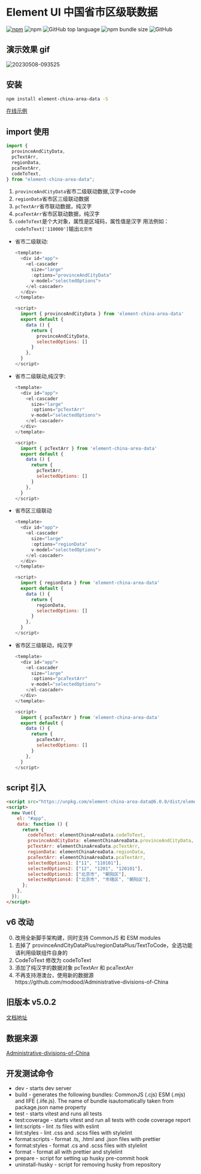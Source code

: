 # Element UI 中国省市区级联数据

[![npm](https://img.shields.io/npm/v/element-china-area-data.svg)](https://www.npmjs.com/package/element-china-area-data) ![npm](https://img.shields.io/npm/dw/element-china-area-data) ![GitHub top language](https://img.shields.io/github/languages/top/Plortinus/element-china-area-data) ![npm bundle size](https://img.shields.io/bundlephobia/minzip/element-china-area-data) ![GitHub](https://img.shields.io/github/license/Plortinus/element-china-area-data)

## 演示效果 gif

![20230508-093525](https://user-images.githubusercontent.com/20693993/236715340-09fb0820-781b-4faf-8a0f-3f24012d8213.gif)


## 安装

```bash
npm install element-china-area-data -S
```

[在线示例](https://plortinus.github.io/element-china-area-data/index.html)

## import 使用

```js
import {
  provinceAndCityData,
  pcTextArr,
  regionData,
  pcaTextArr,
  codeToText,
} from "element-china-area-data";
```

1. `provinceAndCityData`省市二级联动数据,汉字+code
2. `regionData`省市区三级联动数据
3. `pcTextArr`省市联动数据，纯汉字
4. `pcaTextArr`省市区联动数据，纯汉字
5. `codeToText`是个大对象，属性是区域码，属性值是汉字 用法例如：`codeToText['110000']`输出`北京市`

- 省市二级联动:

  ```js
  <template>
    <div id="app">
      <el-cascader
        size="large"
        :options="provinceAndCityData"
        v-model="selectedOptions">
      </el-cascader>
    </div>
  </template>

  <script>
    import { provinceAndCityData } from 'element-china-area-data'
    export default {
      data () {
        return {
          provinceAndCityData,
          selectedOptions: []
        }
      },
    }
  </script>
  ```

- 省市二级联动,纯汉字:

  ```js
  <template>
    <div id="app">
      <el-cascader
        size="large"
        :options="pcTextArr"
        v-model="selectedOptions">
      </el-cascader>
    </div>
  </template>

  <script>
    import { pcTextArr } from 'element-china-area-data'
    export default {
      data () {
        return {
          pcTextArr,
          selectedOptions: []
        }
      },
    }
  </script>
  ```

- 省市区三级联动

  ```js
  <template>
    <div id="app">
      <el-cascader
        size="large"
        :options="regionData"
        v-model="selectedOptions">
      </el-cascader>
    </div>
  </template>

  <script>
    import { regionData } from 'element-china-area-data'
    export default {
      data () {
        return {
          regionData,
          selectedOptions: []
        }
      },
    }
  </script>
  ```

- 省市区三级联动，纯汉字

  ```js
  <template>
    <div id="app">
      <el-cascader
        size="large"
        :options="pcaTextArr"
        v-model="selectedOptions">
      </el-cascader>
    </div>
  </template>

  <script>
    import { pcaTextArr } from 'element-china-area-data'
    export default {
      data () {
        return {
          pcaTextArr,
          selectedOptions: []
        }
      },
    }
  </script>
  ```

## script 引入

```html
<script src="https://unpkg.com/element-china-area-data@6.0.0/dist/element-china-area-data.iife.js"></script>
<script>
  new Vue({
    el: "#app",
    data: function () {
      return {
        codeToText: elementChinaAreaData.codeToText,
        provinceAndCityData: elementChinaAreaData.provinceAndCityData,
        pcTextArr: elementChinaAreaData.pcTextArr,
        regionData: elementChinaAreaData.regionData,
        pcaTextArr: elementChinaAreaData.pcaTextArr,
        selectedOptions1: ["11", "110101"],
        selectedOptions2: ["12", "1201", "120101"],
        selectedOptions3: ["北京市", "朝阳区"],
        selectedOptions4: ["北京市", "市辖区", "朝阳区"],
      };
    },
  });
</script>
```

## v6 改动

0. 改用全新脚手架构建，同时支持 CommonJS 和 ESM modules
1. 去掉了 provinceAndCityDataPlus/regionDataPlus/TextToCode，全选功能请利用级联组件自身的
2. CodeToText 修改为 codeToText
3. 添加了纯汉字的数据对象 pcTextArr 和 pcaTextArr
4. 不再支持港澳台，使用新的数据源https://github.com/modood/Administrative-divisions-of-China

## 旧版本 v5.0.2

[文档地址](./V5.MD)
## 数据来源

[Administrative-divisions-of-China](https://github.com/modood/Administrative-divisions-of-China)

## 开发测试命令

- dev - starts dev server
- build - generates the following bundles: CommonJS (.cjs) ESM (.mjs) and IIFE (.iife.js). The name of bundle isautomatically taken from package.json name property
- test - starts vitest and runs all tests
- test:coverage - starts vitest and run all tests with code coverage report
- lint:scripts - lint .ts files with eslint
- lint:styles - lint .css and .scss files with stylelint
- format:scripts - format .ts, .html and .json files with prettier
- format:styles - format .cs and .scss files with stylelint
- format - format all with prettier and stylelint
- prepare - script for setting up husky pre-commit hook
- uninstall-husky - script for removing husky from repository
